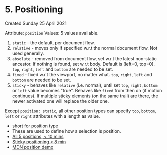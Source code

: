 # 5. Positioning
Created Sunday 25 April 2021

Attribute: ``position``
Values: 5 values available.

1. `static` - the default, per document flow.
2. `relative` - moves only if specified w.r.t the normal document flow. Not used generally.
3. `absolute` - removed from document flow, set w.r.t the latest non-static ancestor. If nothing is found, set w.r.t body. Default is (left=0, top=0). `top`, `right`, `left` and `bottom` are needed to be set.
4. `fixed` - fixed w.r.t the viewport, no matter what. `top`, `right`, `left` and `bottom` are needed to be set.
5. `sticky` - behaves like `relative` (i.e. normal), until set `top`, `right`, `bottom` or `left` value becomes "true". Behaves like `fixed` from then on (if motion continues). If multiple sticky elements (on the same trail) are there, the newer activated one will replace the older one.

Except `position: static`, all other position types can specify `top`, `bottom`, `left` or `right` attributes with a length as value.

* short for position type
* These are used to define how a selection is position.
* [All 5 positions, < 10 mins](https://www.youtube.com/watch?v=jx5jmI0UlXU)
* [Sticky positioning < 8 min](https://www.youtube.com/watch?v=NzjU1GmKosQ)
* [MDN position demo](https://developer.mozilla.org/en-US/docs/Web/CSS/position)
